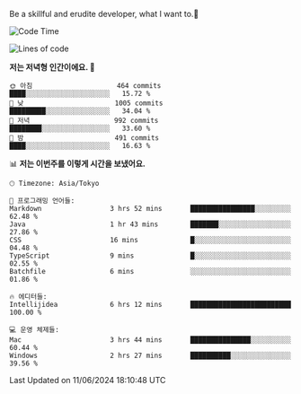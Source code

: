 Be a skillful and erudite developer, what I want to.👶

<!--START_SECTION:waka-->
![Code Time](http://img.shields.io/badge/Code%20Time-869%20hrs%208%20mins-blue)

![Lines of code](https://img.shields.io/badge/%EC%A0%80%EB%8A%94%20%EC%97%AC%ED%83%9C%EA%B9%8C%EC%A7%80%20-2.3%20million%20%EC%A4%84%EC%9D%98%20%EC%BD%94%EB%93%9C%EB%A5%BC%20%EC%9E%91%EC%84%B1%ED%96%88%EC%96%B4%EC%9A%94.-blue)

**저는 저녁형 인간이에요. 🦉** 

```text
🌞 아침                     464 commits         ████░░░░░░░░░░░░░░░░░░░░░   15.72 % 
🌆 낮　                     1005 commits        █████████░░░░░░░░░░░░░░░░   34.04 % 
🌃 저녁                     992 commits         ████████░░░░░░░░░░░░░░░░░   33.60 % 
🌙 밤　                     491 commits         ████░░░░░░░░░░░░░░░░░░░░░   16.63 % 
```


📊 **저는 이번주를 이렇게 시간을 보냈어요.** 

```text
🕑︎ Timezone: Asia/Tokyo

💬 프로그래밍 언어들: 
Markdown                 3 hrs 52 mins       ████████████████░░░░░░░░░   62.48 % 
Java                     1 hr 43 mins        ███████░░░░░░░░░░░░░░░░░░   27.86 % 
CSS                      16 mins             █░░░░░░░░░░░░░░░░░░░░░░░░   04.48 % 
TypeScript               9 mins              █░░░░░░░░░░░░░░░░░░░░░░░░   02.55 % 
Batchfile                6 mins              ░░░░░░░░░░░░░░░░░░░░░░░░░   01.86 % 

🔥 에디터들: 
Intellijidea             6 hrs 12 mins       █████████████████████████   100.00 % 

💻 운영 체제들: 
Mac                      3 hrs 44 mins       ███████████████░░░░░░░░░░   60.44 % 
Windows                  2 hrs 27 mins       ██████████░░░░░░░░░░░░░░░   39.56 % 
```


 Last Updated on 11/06/2024 18:10:48 UTC
<!--END_SECTION:waka-->
